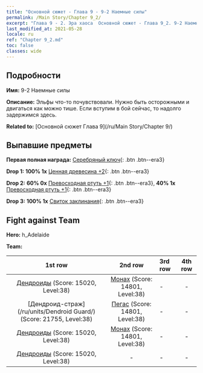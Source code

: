 ```yaml
---
title: "Основной сюжет - Глава 9 - 9-2 Наемные силы"
permalink: /Main Story/Chapter 9_2/
excerpt: "Глава 9 - 2. Эра хаоса  Основной сюжет - Глава 9_2. 9-2 Наемные силы"
last_modified_at: 2021-05-28
locale: ru
ref: "Chapter 9_2.md"
toc: false
classes: wide
---
```


## Подробности

 **Имя:** 9-2 Наемные силы

 **Описание:** Эльфы что-то почувствовали. Нужно быть осторожными и двигаться как можно тише. Если вступим в бой сейчас, то надолго задержимся здесь.

 **Related to:** [Основной сюжет Глава 9](/ru/Main Story/Chapter 9/)

## Выпавшие предметы

 **Первая полная награда:** [Серебряный ключ](/ItemsRU/con_693/){: .btn .btn--era3}

 **Drop 1:** **100% 1x** [Ценная древесина +2](/ItemsRU/mat_27/){: .btn .btn--era3}

 **Drop 2:** **60% 0x** [Превосходная ртуть +1](/ItemsRU/mat_21/){: .btn .btn--era3}, **40% 1x** [Превосходная ртуть +1](/ItemsRU/mat_21/){: .btn .btn--era3}

 **Drop 3:** **100% 1x** [Свиток заклинания](/ItemsRU/con_694/){: .btn .btn--era3}


## Fight against Team
 **Hero:** h_Adelaide

 **Team:**


  | 1st row | 2nd row | 3rd row | 4th row |
  |:----:|:----:|:----|:----:|
  | [Дендроиды](/ru/units/Treant/) (Score: 15020, Level:38)  | [Монах](/ru/units/Monk/) (Score: 14801, Level:38)  | - | - |
  | [Дендроид-страж](/ru/units/Dendroid Guard/) (Score: 21755, Level:38)  | [Пегас](/ru/units/Pegasus/) (Score: 14801, Level:38)  | - | - |
  | [Дендроиды](/ru/units/Treant/) (Score: 15020, Level:38)  | [Монах](/ru/units/Monk/) (Score: 14801, Level:38)  | - | - |
  | [Дендроиды](/ru/units/Treant/) (Score: 15020, Level:38)  | - | - | - |


